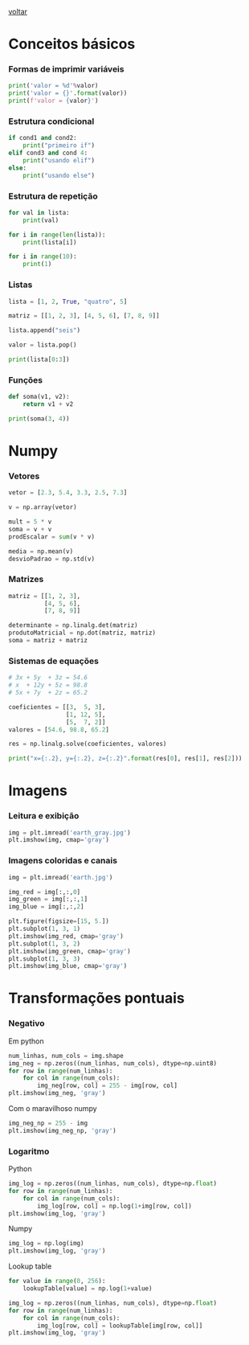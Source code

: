 [voltar](index.md/)
# Conceitos básicos

### Formas de imprimir variáveis

```python
print('valor = %d'%valor)
print('valor = {}'.format(valor))
print(f'valor = {valor}')
```

### Estrutura condicional

```python
if cond1 and cond2:
    print("primeiro if")
elif cond3 and cond 4:
    print("usando elif")
else:
    print("usando else")
```

### Estrutura de repetição

```python
for val in lista:
    print(val)

for i in range(len(lista)):
    print(lista[i])

for i in range(10):
    print(1)
```

### Listas

```python
lista = [1, 2, True, "quatro", 5]

matriz = [[1, 2, 3], [4, 5, 6], [7, 8, 9]]

lista.append("seis")

valor = lista.pop()

print(lista[0:3])
```

### Funções

```python
def soma(v1, v2):
    return v1 + v2

print(soma(3, 4))
```

# Numpy

### Vetores

```python
vetor = [2.3, 5.4, 3.3, 2.5, 7.3]

v = np.array(vetor)

mult = 5 * v
soma = v + v
prodEscalar = sum(v * v)

media = np.mean(v)
desvioPadrao = np.std(v)
```

### Matrizes

```python
matriz = [[1, 2, 3],
          [4, 5, 6],
          [7, 8, 9]]

determinante = np.linalg.det(matriz)
produtoMatricial = np.dot(matriz, matriz)
soma = matriz + matriz
```

### Sistemas de equações

```python
# 3x + 5y  + 3z = 54.6
# x  + 12y + 5z = 98.8
# 5x + 7y  + 2z = 65.2

coeficientes = [[3,  5, 3],
                [1, 12, 5],
                [5,  7, 2]]
valores = [54.6, 98.8, 65.2]

res = np.linalg.solve(coeficientes, valores)

print("x={:.2}, y={:.2}, z={:.2}".format(res[0], res[1], res[2]))
```

# Imagens

### Leitura e exibição

```python
img = plt.imread('earth_gray.jpg')
plt.imshow(img, cmap='gray')
```

### Imagens coloridas e canais

```python
img = plt.imread('earth.jpg')

img_red = img[:,:,0]
img_green = img[:,:,1]
img_blue = img[:,:,2]

plt.figure(figsize=[15, 5.])
plt.subplot(1, 3, 1)
plt.imshow(img_red, cmap='gray')
plt.subplot(1, 3, 2)
plt.imshow(img_green, cmap='gray')
plt.subplot(1, 3, 3)
plt.imshow(img_blue, cmap='gray')
```

# Transformações pontuais

### Negativo

Em python
```python
num_linhas, num_cols = img.shape
img_neg = np.zeros((num_linhas, num_cols), dtype=np.uint8)
for row in range(num_linhas):
    for col in range(num_cols):
        img_neg[row, col] = 255 - img[row, col]
plt.imshow(img_neg, 'gray')
```

Com o maravilhoso numpy
```python
img_neg_np = 255 - img
plt.imshow(img_neg_np, 'gray')
```

### Logaritmo

Python
```python
img_log = np.zeros((num_linhas, num_cols), dtype=np.float)
for row in range(num_linhas):
    for col in range(num_cols):
        img_log[row, col] = np.log(1+img[row, col])
plt.imshow(img_log, 'gray')
```

Numpy
```python
img_log = np.log(img)
plt.imshow(img_log, 'gray')
```

Lookup table
```python
for value in range(0, 256):
    lookupTable[value] = np.log(1+value)

img_log = np.zeros((num_linhas, num_cols), dtype=np.float)
for row in range(num_linhas):
    for col in range(num_cols):
        img_log[row, col] = lookupTable[img[row, col]]
plt.imshow(img_log, 'gray')
```